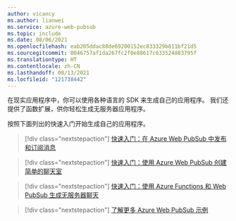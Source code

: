 ```yaml
---
author: vicancy
ms.author: lianwei
ms.service: azure-web-pubsub
ms.topic: include
ms.date: 08/06/2021
ms.openlocfilehash: eab205ddac88de69200152ec833329b811bf21d5
ms.sourcegitcommit: 0046757af1da267fc2f0e88617c633524883795f
ms.translationtype: HT
ms.contentlocale: zh-CN
ms.lasthandoff: 08/13/2021
ms.locfileid: "121738442"
---
```

在现实应用程序中，你可以使用各种语言的 SDK 来生成自己的应用程序。 我们还提供了函数扩展，供你轻松生成无服务器应用程序。

按照下面列出的快速入门开始生成自己的应用程序。

> [!div class="nextstepaction"]
> [快速入门：在 Azure Web PubSub 中发布和订阅消息](https://azure.github.io/azure-webpubsub/getting-started/publish-messages/js-publish-message)

> [!div class="nextstepaction"]
> [快速入门：使用 Azure Web PubSub 创建简单的聊天室](https://azure.github.io/azure-webpubsub/getting-started/create-a-chat-app/js-handle-events)

> [!div class="nextstepaction"]
> [快速入门：使用 Azure Functions 和 Web PubSub 生成无服务器聊天](./../quickstart-serverless.md)

> [!div class="nextstepaction"]
> [了解更多 Azure Web PubSub 示例](https://aka.ms/awps/samples)